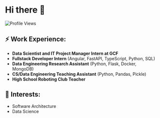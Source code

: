 # Hi there 👋

![Profile Views](https://komarev.com/ghpvc/?username=Wellbek&color=blue)

## ⚡ Work Experience:

- **Data Scientist and IT Project Manager Intern at GCF**
- **Fullstack Developer Intern** (Angular, FastAPI, TypeScript, Python, SQL)
- **Data Engineering Research Assistant** (Python, Flask, Docker, MongoDB)
- **CS/Data Engineering Teaching Assistant** (Python, Pandas, Pickle)
- **High School Roboting Club Teacher**

## 🌱 Interests:

- Software Architecture
- Data Science
